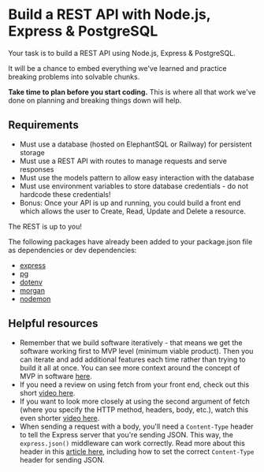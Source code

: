 # Build a REST API with Node.js, Express & PostgreSQL

Your task is to build a REST API using Node.js, Express & PostgreSQL.

It will be a chance to embed everything we've learned and practice breaking problems into solvable chunks.

**Take time to plan before you start coding.** This is where all that work we've done on planning and breaking things down will help.

## Requirements

- Must use a database (hosted on ElephantSQL or Railway) for persistent storage
- Must use a REST API with routes to manage requests and serve responses
- Must use the models pattern to allow easy interaction with the database
- Must use environment variables to store database credentials - do not hardcode these credentials!
- Bonus: Once your API is up and running, you could build a front end which allows the user to Create, Read, Update and Delete a resource.

The REST is up to you!

The following packages have already been added to your package.json file as dependencies or dev dependencies:

- [express](https://expressjs.com/)
- [pg](https://node-postgres.com/)
- [dotenv](https://www.npmjs.com/package/dotenv)
- [morgan](https://www.npmjs.com/package/morgan)
- [nodemon](https://www.npmjs.com/package/nodemon)

## Helpful resources

- Remember that we build software iteratively - that means we get the software working first to MVP level (minimum viable product). Then you can iterate and add additional features each time rather than trying to build it all at once. You can see more context around the concept of MVP in software [here](https://www.interaction-design.org/literature/article/minimum-viable-product-mvp-and-design-balancing-risk-to-gain-reward).
- If you need a review on using fetch from your front end, check out this short [video here](https://drive.google.com/file/d/1HWDkpK11y9wgzPURBx5-QSkQHb4Y-XsO/view?usp=sharing).
- If you want to look more closely at using the second argument of fetch (where you specify the HTTP method, headers, body, etc.), watch this even shorter [video here](https://drive.google.com/file/d/1tdgoLo-7GxS9vJtPkYfDlShAuftzZctL/view?usp=sharing).
- When sending a request with a body, you'll need a `Content-Type` header to tell the Express server that you're sending JSON. This way, the `express.json()` middleware can work correctly. Read more about this header in this [article here](https://www.freecodecamp.org/news/what-is-the-correct-content-type-for-json-request-header-mime-type-explained/), including how to set the correct `Content-Type` header for sending JSON.
